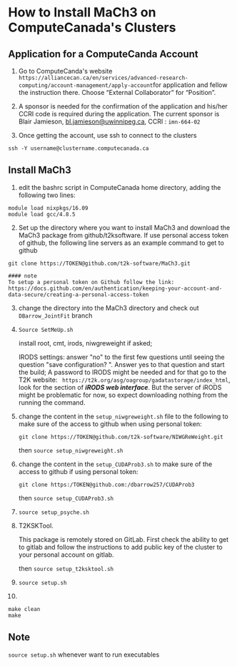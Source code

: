 # How to Install MaCh3 on ComputeCanada's Clusters
## Application for a ComputeCanda Account
 1. Go to ComputeCanda's website ` https://alliancecan.ca/en/services/advanced-research-computing/account-management/apply-account`for application and fellow the instruction there.
 Choose “External Collaborator” for “Position”.

 2. A sponsor is needed for the confirmation of the application and his/her CCRI code is required during the application. The current sponsor is Blair Jamieson, bl.jamieson@uwinnipeg.ca, CCRI : `imn-664-02`

 3. Once getting the account, use ssh to connect to the clusters
 ```
 ssh -Y username@clustername.computecanada.ca
 ```
## Install MaCh3
1. edit the bashrc script in ComputeCanada home directory, adding the following two lines:
```
module load nixpkgs/16.09
module load gcc/4.8.5
```

2. Set up the directory where you want to install MaCh3 and download the MaCh3 package from github/t2ksoftware. If use personal access token of github, the following line servers as an example command to get to github
```
git clone https://TOKEN@github.com/t2k-software/MaCh3.git
```
    #### note
    To setup a personal token on Github follow the link: https://docs.github.com/en/authentication/keeping-your-account-and-data-secure/creating-a-personal-access-token

3. change the directory into the MaCh3 directory and check out `DBarrow_JointFit` branch

4. `Source SetMeUp.sh`

    install root, cmt, irods, niwgreweight if asked;

    IRODS settings:
    answer "no" to the first few questions until seeing the question "save configuration? ". Answer yes to that question and start the build;
A password to IRODS might be needed and for that go to the T2K website: ` https://t2k.org/asg/oagroup/gadatastorage/index_html`, look for the section of ***iRODS web interface***. 
But the server of iRODS might be problematic for now, so expect downloading nothing from the running the command.

5. change the content in the `setup_niwgreweight.sh` file to the following to make sure of the access to github when using personal token:
    ```
    git clone https://TOKEN@github.com/t2k-software/NIWGReWeight.git
    ```
    
    then `source setup_niwgreweight.sh`

6. change the content in the `setup_CUDAProb3.sh` to make sure of the access to github if using personal token:
    ```
    git clone https:/TOKEN@github.com:/dbarrow257/CUDAProb3
    ```
    
    then `source setup_CUDAProb3.sh`

7. `source setup_psyche.sh`

8. T2KSKTool. 
 
    This package is remotely stored on GitLab. First check the ability to get to gitlab and follow the instructions to add public key of the cluster to your personal account on gitlab.

    then `source setup_t2ksktool.sh`

9. `source setup.sh`

10. 
```
make clean
make
```

## Note
`source setup.sh` whenever want to run executables
